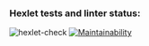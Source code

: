 ### Hexlet tests and linter status:

![hexlet-check](https://github.com/iashchuk/hexlet-slack-chat/workflows/hexlet-check/badge.svg)
[![Maintainability](https://api.codeclimate.com/v1/badges/1700e123789e6c683927/maintainability)](https://codeclimate.com/github/iashchuk/hexlet-slack-chat/maintainability)